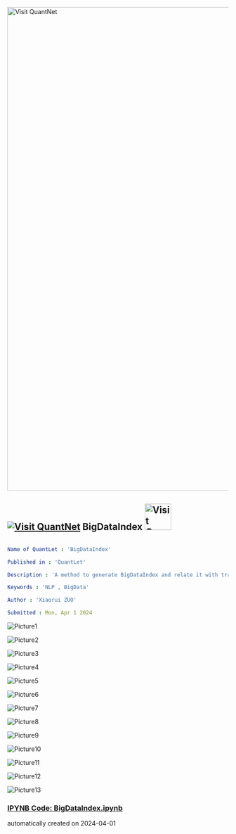 [<img src="https://github.com/QuantLet/Styleguide-and-FAQ/blob/master/pictures/banner.png" width="1100" alt="Visit QuantNet">](http://quantlet.de/)

## [<img src="https://github.com/QuantLet/Styleguide-and-FAQ/blob/master/pictures/qloqo.png" alt="Visit QuantNet">](http://quantlet.de/) **BigDataIndex** [<img src="https://github.com/QuantLet/Styleguide-and-FAQ/blob/master/pictures/QN2.png" width="60" alt="Visit QuantNet 2.0">](http://quantlet.de/)

```yaml

Name of QuantLet : 'BigDataIndex'

Published in : 'QuantLet' 

Description : 'A method to generate BigDataIndex and relate it with trade data.'

Keywords : 'NLP , BigData'

Author : 'Xiaorui ZUO'

Submitted : Mon, Apr 1 2024
```

![Picture1](CN%202019%20vs%201990.png)

![Picture2](CN%20box.png)

![Picture3](CN%20mean.png)

![Picture4](CN%20year-count.png)

![Picture5](GB%20box.png)

![Picture6](GB%20mean.png)

![Picture7](GB%20year-count.png)

![Picture8](SG%20box.png)

![Picture9](SG%20mean.png)

![Picture10](SG%20year-count.png)

![Picture11](US%20box.png)

![Picture12](US%20mean.png)

![Picture13](US%20year-count.png)

### [IPYNB Code: BigDataIndex.ipynb](BigDataIndex.ipynb)


automatically created on 2024-04-01